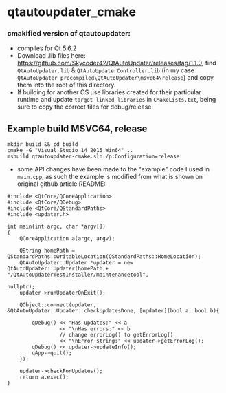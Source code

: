 # qtautoupdater_cmake

### cmakified version of qtautoupdater: 

- compiles for Qt 5.6.2
- Download .lib files here: https://github.com/Skycoder42/QtAutoUpdater/releases/tag/1.1.0, find `QtAutoUpdater.lib` &  `QtAutoUpdaterController.lib` (in my case `QtAutoUpdater_precompiled\QtAutoUpdater\msvc64\release`) and copy them into the root of this directory.
- If building for another OS use libraries created for their particular runtime and update `target_linked_libraries` in `CMakeLists.txt`, being sure to copy the correct files for debug/release


## Example build MSVC64, release
```
mkdir build && cd build
cmake -G "Visual Studio 14 2015 Win64" ..
msbuild qtautoupdater-cmake.sln /p:Configuration=release
```

- some API changes have been made to the "example" code I used in `main.cpp`, as such the example is modified from what is shown on original github article README:

```
#include <QtCore/QCoreApplication>
#include <QtCore/QDebug>
#include <QtCore/QStandardPaths>
#include <updater.h>

int main(int argc, char *argv[])
{
	QCoreApplication a(argc, argv);

	QString homePath = QStandardPaths::writableLocation(QStandardPaths::HomeLocation);
	QtAutoUpdater::Updater *updater = new QtAutoUpdater::Updater(homePath + "/QtAutoUpdaterTestInstaller/maintenancetool",
																 nullptr);
	updater->runUpdaterOnExit();

	QObject::connect(updater, &QtAutoUpdater::Updater::checkUpdatesDone, [updater](bool a, bool b){
	
		qDebug() << "Has updates:" << a
				 << "\nHas errors:" << b
				 // change errorLog() to getErrorLog()
				 << "\nError string:" << updater->getErrorLog();
		qDebug() << updater->updateInfo();
		qApp->quit();
	});

	updater->checkForUpdates();
	return a.exec();
}
```
